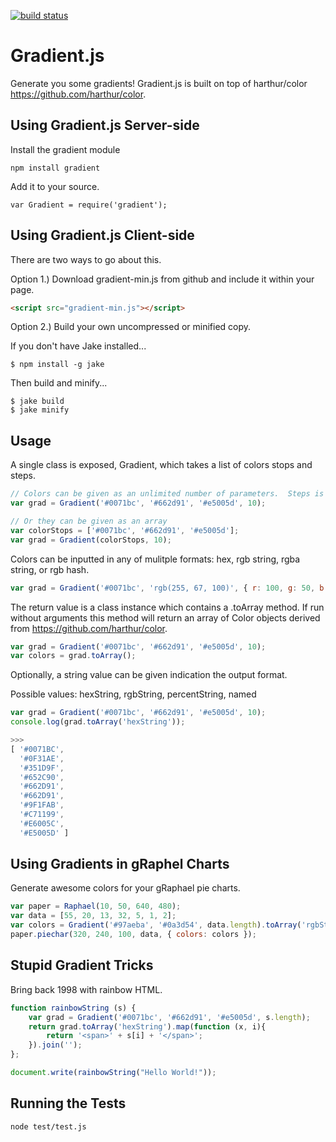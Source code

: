 [![build status](https://secure.travis-ci.org/tstone/Gradient.js.png)](http://travis-ci.org/tstone/Gradient.js)

Gradient.js
===========

Generate you some gradients!  Gradient.js is built on top of harthur/color https://github.com/harthur/color.

Using Gradient.js Server-side
---------------------------
Install the gradient module

```
npm install gradient
```

Add it to your source.

```
var Gradient = require('gradient');
```

Using Gradient.js Client-side
---------------------------
There are two ways to go about this.

Option 1.) Download gradient-min.js from github and include it within your page.

```html
<script src="gradient-min.js"></script>
```

Option 2.) Build your own uncompressed or minified copy.

If you don't have Jake installed...

```
$ npm install -g jake
```

Then build and minify...

```
$ jake build
$ jake minify
```

Usage
--------------------

A single class is exposed, Gradient, which takes a list of colors stops and steps.

```javascript
// Colors can be given as an unlimited number of parameters.  Steps is always the last parameter
var grad = Gradient('#0071bc', '#662d91', '#e5005d', 10);

// Or they can be given as an array
var colorStops = ['#0071bc', '#662d91', '#e5005d'];
var grad = Gradient(colorStops, 10);
```

Colors can be inputted in any of mulitple formats: hex, rgb string, rgba string, or rgb hash.

```javascript
var grad = Gradient('#0071bc', 'rgb(255, 67, 100)', { r: 100, g: 50, b: 10 }, 10);
```

The return value is a class instance which contains a .toArray method.  If run without arguments this method will return an array of Color objects derived from https://github.com/harthur/color.

```javascript
var grad = Gradient('#0071bc', '#662d91', '#e5005d', 10);
var colors = grad.toArray();
```

Optionally, a string value can be given indication the output format.

Possible values:  hexString, rgbString, percentString, named

```javascript
var grad = Gradient('#0071bc', '#662d91', '#e5005d', 10);
console.log(grad.toArray('hexString'));

>>>
[ '#0071BC',
  '#0F31AE',
  '#351D9F',
  '#652C90',
  '#662D91',
  '#662D91',
  '#9F1FAB',
  '#C71199',
  '#E6005C',
  '#E5005D' ]
```

Using Gradients in gRaphel Charts
-------------------

Generate awesome colors for your gRaphael pie charts.

```javascript
var paper = Raphael(10, 50, 640, 480);
var data = [55, 20, 13, 32, 5, 1, 2];
var colors = Gradient('#97aeba', '#0a3d54', data.length).toArray('rgbString');
paper.piechar(320, 240, 100, data, { colors: colors });
```

Stupid Gradient Tricks
----------------------

Bring back 1998 with rainbow HTML.

```javascript
function rainbowString (s) {
    var grad = Gradient('#0071bc', '#662d91', '#e5005d', s.length);
    return grad.toArray('hexString').map(function (x, i){
        return '<span>' + s[i] + '</span>';
    }).join('');
};

document.write(rainbowString("Hello World!"));
```

Running the Tests
--------------------

```
node test/test.js
```
